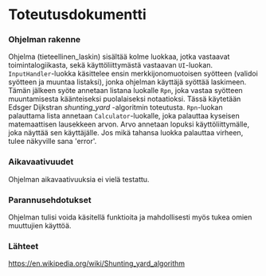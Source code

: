 # Toteutusdokumentti

### Ohjelman rakenne
Ohjelma (tieteellinen_laskin) sisältää kolme luokkaa, jotka vastaavat toimintalogiikasta, sekä käyttöliittymästä vastaavan `UI`-luokan. `InputHandler`-luokka käsittelee ensin merkkijonomuotoisen syötteen (validoi syötteen ja muuntaa listaksi), jonka ohjelman käyttäjä syöttää laskimeen. Tämän jälkeen syöte annetaan listana luokalle `Rpn`, joka vastaa syötteen muuntamisesta käänteiseksi puolalaiseksi notaatioksi. Tässä käytetään Edsger Dijkstran *shunting_yard* -algoritmin toteutusta. `Rpn`-luokan palauttama lista annetaan `Calculator`-luokalle, joka palauttaa kyseisen matemaattisen lausekkeen arvon. Arvo annetaan lopuksi käyttöliittymälle, joka näyttää sen käyttäjälle. Jos mikä tahansa luokka palauttaa virheen, tulee näkyville sana 'error'.  
### Aikavaativuudet
Ohjelman aikavaativuuksia ei vielä testattu.
### Parannusehdotukset
Ohjelman tulisi voida käsitellä funktioita ja mahdollisesti myös tukea omien muuttujien käyttöä.
### Lähteet
https://en.wikipedia.org/wiki/Shunting_yard_algorithm

